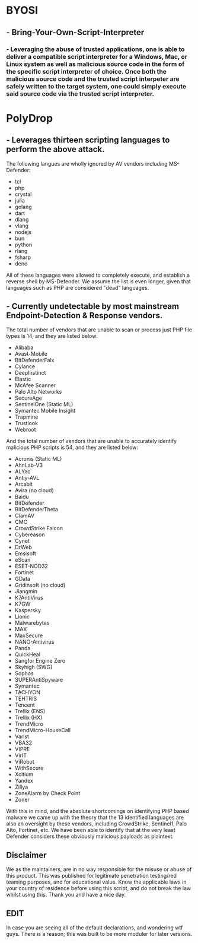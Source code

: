 # BYOSI

## - Bring-Your-Own-Script-Interpreter

### - Leveraging the abuse of trusted applications, one is able to deliver a compatible script interpreter for a Windows, Mac, or Linux system as well as malicious source code in the form of the specific script interpreter of choice. Once both the malicious source code and the trusted script interpeter are safely written to the target system, one could simply execute said source code via the trusted script interpreter. 

# PolyDrop

## - Leverages thirteen scripting languages to perform the above attack.

The following langues are wholly ignored by AV vendors including MS-Defender:
- tcl
- php
- crystal
- julia
- golang
- dart
- dlang
- vlang
- nodejs
- bun
- python
- rlang
- fsharp
- deno

All of these languages were allowed to completely execute, and establish a reverse shell by MS-Defender. We assume the list is even longer, given that languages such as PHP are considered "dead" languages.


## - Currently undetectable by most mainstream Endpoint-Detection & Response vendors.

The total number of vendors that are unable to scan or process just PHP file types is 14, and they are listed below:

- Alibaba
- Avast-Mobile
- BitDefenderFalx
- Cylance
- DeepInstinct
- Elastic
- McAfee Scanner
- Palo Alto Networks
- SecureAge
- SentinelOne (Static ML)
- Symantec Mobile Insight
- Trapmine
- Trustlook
- Webroot


And the total number of vendors that are unable to accurately identify malicious PHP scripts is 54, and they are listed below:

- Acronis (Static ML)
- AhnLab-V3
- ALYac
- Antiy-AVL
- Arcabit
- Avira (no cloud)
- Baidu
- BitDefender
- BitDefenderTheta
- ClamAV
- CMC
- CrowdStrike Falcon
- Cybereason
- Cynet
- DrWeb
- Emsisoft
- eScan
- ESET-NOD32
- Fortinet
- GData
- Gridinsoft (no cloud)
- Jiangmin
- K7AntiVirus
- K7GW
- Kaspersky
- Lionic
- Malwarebytes
- MAX
- MaxSecure
- NANO-Antivirus
- Panda
- QuickHeal
- Sangfor Engine Zero
- Skyhigh (SWG)
- Sophos
- SUPERAntiSpyware
- Symantec
- TACHYON
- TEHTRIS
- Tencent
- Trellix (ENS)
- Trellix (HX)
- TrendMicro
- TrendMicro-HouseCall
- Varist
- VBA32
- VIPRE
- VirIT
- ViRobot
- WithSecure
- Xcitium
- Yandex
- Zillya
- ZoneAlarm by Check Point
- Zoner

With this in mind, and the absolute shortcomings on identifying PHP based malware we came up with the theory that the 13 identified languages are also an oversight by these vendors, including CrowdStrike, Sentinel1, Palo Alto, Fortinet, etc.
We have been able to identify that at the very least Defender considers these obviously malicious payloads as plaintext.

## Disclaimer

We as the maintainers, are in no way responsible for the misuse or abuse of this product. This was published for legitimate penetration testing/red teaming purposes, and for educational value. Know the applicable laws in your country of residence before using this script, and do not break the law whilst using this. Thank you and have a nice day.

## EDIT

In case you are seeing all of the default declarations, and wondering wtf guys. There is a reason; this was built to be more moduler for later versions. 
